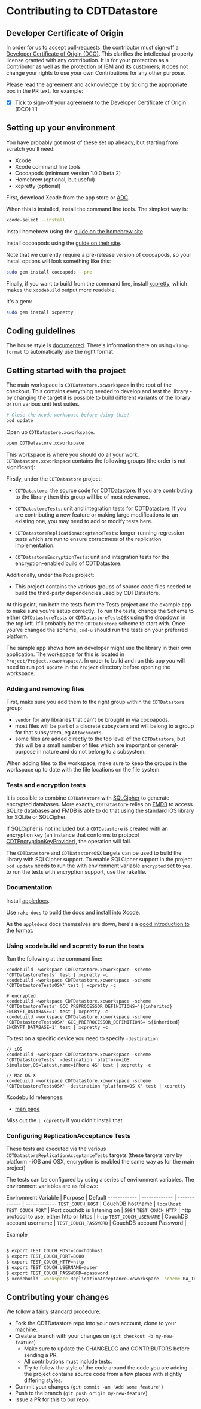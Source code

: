 # Contributing to CDTDatastore

## Developer Certificate of Origin

In order for us to accept pull-requests, the contributor must sign-off a
[Developer Certificate of Origin (DCO)](DCO1.1.txt). This clarifies the
intellectual property license granted with any contribution. It is for your
protection as a Contributor as well as the protection of IBM and its customers;
it does not change your rights to use your own Contributions for any other purpose.

Please read the agreement and acknowledge it by ticking the appropriate box in the PR
 text, for example:

- [x] Tick to sign-off your agreement to the Developer Certificate of Origin (DCO) 1.1

## Setting up your environment

You have probably got most of these set up already, but starting from scratch
you'll need:

* Xcode
* Xcode command line tools
* Cocoapods (minimum version 1.0.0 beta 2)
* Homebrew (optional, but useful)
* xcpretty (optional)

First, download Xcode from the app store or [ADC][adc].

When this is installed, install the command line tools. The simplest way is:

```bash
xcode-select --install
```

Install homebrew using the [guide on the homebrew site][homebrew].

Install cocoapods using the [guide on their site][cpinstall].

Note that we currently require a pre-release version of cocoapods, so
your install options will look something like this:

```bash
sudo gem install cocoapods --pre
```

Finally, if you want to build from the command line, install [xcpretty][xcpretty],
which makes the `xcodebuild` output more readable.

It's a gem:

```bash
sudo gem install xcpretty
```

[adc]: http://developer.apple.com/
[xcpretty]: https://github.com/mneorr/XCPretty
[homebrew]: http://brew.sh
[cpinstall]: http://guides.cocoapods.org/using/index.html

## Coding guidelines

The house style is [documented](doc/style-guide.md). There's information there on using
`clang-format` to automatically use the right format.

## Getting started with the project

The main workspace is `CDTDatastore.xcworkspace` in the root of the
checkout. This contains everything needed to develop and test the
library - by changing the target it is possible to build different
variants of the library or run various unit test suites.

```bash
# Close the Xcode workspace before doing this!
pod update
```

Open up `CDTDatastore.xcworkspace`.

```bash
open CDTDatastore.xcworkspace
```

This workspace is where you should do all your work. `CDTDatastore.xcworkspace`
contains the following groups (the order is not significant):

Firstly, under the `CDTDatastore` project:

* `CDTDatastore`: the source code for CDTDatastore. If you are
  contributing to the library then this group will be of most
  relevance.

* `CDTDatastoreTests`: unit and integration tests for CDTDatastore. If
  you are contributing a new feature or making large modifications to
  an existing one, you may need to add or modify tests here.

* `CDTDatastoreReplicationAcceptanceTests`: longer-running regression
  tests which are run to ensure correctness of the replication
  implementation.

* `CDTDatastoreEncryptionTests`: unit and integration tests for the
  encryption-enabled build of CDTDatastore.

Additionally, under the `Pods` project:

* This project contains the various groups of source code files needed
  to build the third-party dependencies used by CDTDatastore.

At this point, run both the tests from the Tests project and the example app
to make sure you're setup correctly. To run the tests, change the Scheme to
either `CDTDatastoreTests` or `CDTDatastoreTestsOSX` using the dropdown in the top left. It'll
probably be the `CDTDatastore` scheme to start with. Once you've changed the
scheme, `cmd-u` should run the tests on your preferred platform.

The sample app shows how an developer might use the library in their
own application. The workspace for this is located in
`Project/Project.xcworkspace/`. In order to build and run this app you
will need to run `pod update` in the `Project` directory before
opening the workspace.

### Adding and removing files

First, make sure you add them to the right group within the `CDTDatastore` group:

* `vendor` for any libraries that can't be brought in via cocoapods.
* most files will be part of a discrete subsystem and will belong to a
  group for that subsystem, eg `Attachments`.
* some files are added directly to the top level of the
  `CDTDatastore`, but this will be a small number of files
  which are important or general-purpose in nature and do not belong
  to a subsystem.

When adding files to the workspace, make sure to keep the groups in the
workspace up to date with the file locations on the file system.

### Tests and encryption tests

It is possible to combine `CDTDatastore` with [SQLCipher][SQLCipher] to generate
encrypted databases. More exactly, `CDTDatastore` relies on [FMDB][FMDB] to
access SQLite databases and FMDB is able to do that using the standard iOS
library for SQLite or SQLCipher.

If SQLCipher is not included but a `CDTDatastore` is created with an
encryption key (an instance that conforms to protocol
[CDTEncryptionKeyProvider][CDTEncryptionKeyProvider]), the operation
will fail.

The `CDTDatastore` and `CDTDatastoreOSX` targets can be used to build
the library with SQLCipher support. To enable SQLCipher support in the project
`pod update` needs to run the with environment variable `encrypted` set to `yes`,
to run the tests with encryption support, use the rakefile.

[SQLCipher]: https://www.zetetic.net/sqlcipher/
[FMDB]: https://github.com/ccgus/fmdb
[CDTEncryptionKeyProvider]: Classes/common/Encryption/CDTEncryptionKeyProvider.h

### Documentation

Install [appledocs][appledocs].

Use `rake docs` to build the docs and install into Xcode.

As the `appledocs` docs themselves are down, here's a
[good introduction to the format](http://www.cocoanetics.com/2011/11/amazing-apple-like-documentation/).

[appledocs]: http://gentlebytes.com/appledoc/

### Using xcodebuild and xcpretty to run the tests

Run the following at the command line:

```
xcodebuild -workspace CDTDatastore.xcworkspace -scheme 'CDTDatastoreTests' test | xcpretty -c
xcodebuild -workspace CDTDatastore.xcworkspace -scheme 'CDTDatastoreTestsOSX' test | xcpretty -c

# encrypted
xcodebuild -workspace CDTDatastore.xcworkspace -scheme 'CDTDatastoreTests' GCC_PREPROCESSOR_DEFINITIONS='${inherited} ENCRYPT_DATABASE=1' test | xcpretty -c
xcodebuild -workspace CDTDatastore.xcworkspace -scheme 'CDTDatastoreTestsOSX' GCC_PREPROCESSOR_DEFINITIONS='${inherited} ENCRYPT_DATABASE=1' test | xcpretty -c
```

To test on a specific device you need to specify `-destination`:

```
// iOS
xcodebuild -workspace CDTDatastore.xcworkspace -scheme 'CDTDatastoreTests' -destination 'platform=iOS Simulator,OS=latest,name=iPhone 4S' test | xcpretty -c

// Mac OS X
xcodebuild -workspace CDTDatastore.xcworkspace -scheme 'CDTDatastoreTestsOSX' -destination 'platform=OS X' test | xcpretty
```

Xcodebuild references:

* [man page](https://developer.apple.com/library/mac/documentation/Darwin/Reference/ManPages/man1/xcodebuild.1.html)

Miss out the `| xcpretty` if you didn't install that.

### Configuring ReplicationAcceptance Tests

These tests are executed via the various
`CDTDatastoreReplicationAcceptanceTests` targets (these targets vary
by platform - iOS and OSX, encryption is enabled the same way as for the main project)

The tests can be configured by using a series of environment variables. The environment variables are as follows:

Environment Variable | Purpose | Default
------------ | ------------- | ------------- | -------------
`TEST_COUCH_HOST` | CouchDB hostname | `localhost`
`TEST_COUCH_PORT` | Port couchdb is listening on | `5984`
`TEST_COUCH_HTTP` | http protocol to use, either http or https | `http`
`TEST_COUCH_USERNAME` | CouchDB account username |
`TEST_COUCH_PASSWORD` | CouchDB account Password |


Example

```bash

$ export TEST_COUCH_HOST=couchdbhost
$ export TEST_COUCH_PORT=8080
$ export TEST_COUCH_HTTP=http
$ export TEST_COUCH_USERNAME=auser
$ export TEST_COUCH_PASSWORD=apassword
$ xcodebuild -workspace ReplicationAcceptance.xcworkspace -scheme RA_Tests_OSX -destination 'platform=OS X' test | xcpretty

```

## Contributing your changes

We follow a fairly standard procedure:

* Fork the CDTDatastore repo into your own account, clone to your machine.
* Create a branch with your changes on (`git checkout -b my-new-feature`)
  * Make sure to update the CHANGELOG and CONTRIBUTORS before sending a PR.
  * All contributions must include tests.
  * Try to follow the style of the code around the code you
    are adding -- the project contains source code from a few places with
    slightly differing styles.
* Commit your changes (`git commit -am 'Add some feature'`)
* Push to the branch (`git push origin my-new-feature`)
* Issue a PR for this to our repo.
